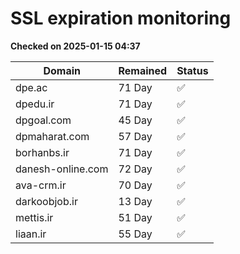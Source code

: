 # SSL expiration monitoring

**Checked on 2025-01-15 04:37**

| Domain | Remained | Status       |
|--------|----------|--------------|
| dpe.ac     | 71 Day   | ✅ |
| dpedu.ir     | 71 Day   | ✅ |
| dpgoal.com     | 45 Day   | ✅ |
| dpmaharat.com     | 57 Day   | ✅ |
| borhanbs.ir     | 71 Day   | ✅ |
| danesh-online.com     | 72 Day   | ✅ |
| ava-crm.ir     | 70 Day   | ✅ |
| darkoobjob.ir     | 13 Day   | ✅ |
| mettis.ir     | 51 Day   | ✅ |
| liaan.ir     | 55 Day   | ✅ |
